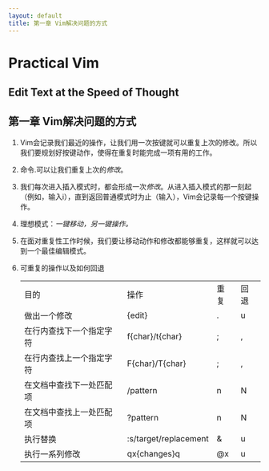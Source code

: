 ```yaml
---
layout: default
title: 第一章 Vim解决问题的方式
---
```

# Practical Vim

## Edit Text at the Speed of Thought

## 第一章 Vim解决问题的方式

1. Vim会记录我们最近的操作，让我们用一次按键就可以重复上次的修改。所以我们要规划好按键动作，使得在重复时能完成一项有用的工作。
2. 命令.可以让我们重复上次的*修改*。
3. 我们每次进入插入模式时，都会形成一次*修改*。从进入插入模式的那一刻起（例如，输入i），直到返回普通模式时为止（输入<Esc>），Vim会记录每一个按键操作。
4. 理想模式：*一键移动，另一键操作。*
5. 在面对重复性工作时候，我们要让移动动作和修改都能够重复，这样就可以达到一个最佳编辑模式。 
6. 可重复的操作以及如何回退

	<table>
	<tr>
	<td>目的</td>
	<td>操作</td>
	<td>重复</td>
	<td>回退</td>
	</tr>
	<tr>
	<td>做出一个修改</td>
	<td>{edit}</td>
	<td>.</td>
	<td>u</td>
	</tr>
	<tr>
	<td>在行内查找下一个指定字符</td>
	<td>f{char}/t{char}</td>
	<td>;</td>
	<td>,</td>
	</tr>
	<tr>
	<td>在行内查找上一个指定字符</td>
	<td>F{char}/T{char}</td>
	<td>;</td>
	<td>,</td>
	</tr>
	<tr>
	<td>在文档中查找下一处匹配项</td>
	<td>/pattern<CR></td>
	<td>n</td>
	<td>N</td>
	</tr>
	<tr>
	<td>在文档中查找上一处匹配项</td>
	<td>?pattern<CR></td>
	<td>n</td>
	<td>N</td>
	</tr>
	<tr>
	<td>执行替换</td>
	<td>:s/target/replacement</td>
	<td>&</td>
	<td>u</td>
	</tr>
	<tr>
	<td>执行一系列修改</td>
	<td>qx{changes}q</td>
	<td>@x</td>
	<td>u</td>
	</tr>
	</table>

